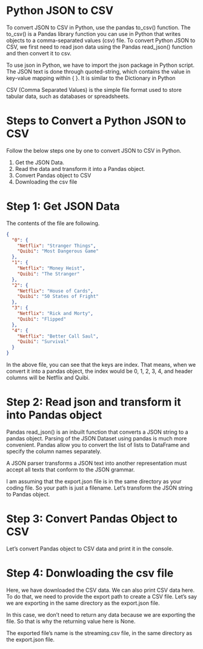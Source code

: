 # Python JSON to CSV
To convert JSON to CSV in Python, use the pandas to_csv() function. The to_csv() is a Pandas library function you can use in Python that writes objects to a comma-separated values (csv) file. To convert Python JSON to CSV, we first need to read json data using the Pandas read_json() function and then convert it to csv.

To use json in Python, we have to import the json package in Python script. The JSON text is done through quoted-string, which contains the value in key-value mapping within { }. It is similar to the Dictionary in Python

CSV (Comma Separated Values) is the simple file format used to store tabular data, such as databases or spreadsheets.



# Steps to Convert a Python JSON to CSV
Follow the below steps one by one to convert JSON to CSV in Python.

1. Get the JSON Data.
2. Read the data and transform it into a Pandas object.
3. Convert Pandas object to CSV
4. Downloading the csv file



# Step 1: Get JSON Data

The contents of the file are following. 

```json
{
  "0": {
    "Netflix": "Stranger Things",
    "Quibi": "Most Dangerous Game"
  },
  "1": {
    "Netflix": "Money Heist",
    "Quibi": "The Stranger"
  },
  "2": {
    "Netflix": "House of Cards",
    "Quibi": "50 States of Fright"
  },
  "3": {
    "Netflix": "Rick and Morty",
    "Quibi": "Flipped"
  },
  "4": {
    "Netflix": "Better Call Saul",
    "Quibi": "Survival"
  }
}

```

In the above file, you can see that the keys are index. That means, when we convert it into a pandas object, the index would be 0, 1, 2, 3, 4, and header columns will be Netflix and Quibi.



# Step 2: Read json and transform it into Pandas object
Pandas read_json() is an inbuilt function that converts a JSON string to a pandas object. Parsing of the JSON Dataset using pandas is much more convenient. Pandas allow you to convert the list of lists to DataFrame and specify the column names separately.

A JSON parser transforms a JSON text into another representation must accept all texts that conform to the JSON grammar.

I am assuming that the export.json file is in the same directory as your coding file. So your path is just a filename. Let’s transform the JSON string to Pandas object.



# Step 3: Convert Pandas Object to CSV
Let’s convert Pandas object to CSV data and print it in the console.



# Step 4: Donwloading the csv file
Here, we have downloaded the CSV data. We can also print CSV data here. To do that, we need to provide the export path to create a CSV file. Let’s say we are exporting in the same directory as the export.json file.

In this case, we don’t need to return any data because we are exporting the file. So that is why the returning value here is None.

The exported file’s name is the streaming.csv file, in the same directory as the export.json file.